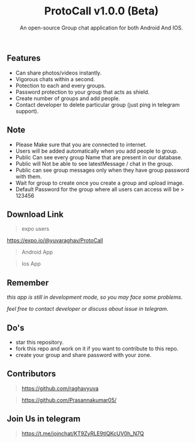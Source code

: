 <h1 align="center">ProtoCall v1.0.0 (Beta) </h1>
<p align="center">An open-source Group chat application for both Android And IOS.</p><br>

## Features
- Can share photos/videos instantly.
- Vigorous chats within a second.
- Potection to each and every groups.
- Password protection to your group that acts as shield.
- Create number of groups and add people.
- Contact developer to delete particular group (just ping in telegram support).


## Note
  
- Please Make sure that you are connected to internet.
- Users will be added automatically when you add people to group.
- Public Can see every group Name that are present in our database.
- Public will Not be able to see latestMessage / chat in the group.
- Public can see group messages only when they have group password with them.
- Wait for group to create once you create a group and upload image.
- Default Password for the group where all users can access will be > 123456


## Download Link
> expo users

  https://expo.io/@yuvaraghav/ProtoCall
 
> Android App
  
  
> Ios App


## Remember
*this app is still in development mode, so you may face some problems*.

*feel free to contact developer or discuss about issue in telegram*.

## Do's
- star this repository.
- fork this repo and work on it if you want to contribute to this repo.
- create your group and share password with your zone.

## Contributors
> https://github.com/raghavyuva

> https://github.com/Prasannakumar05/

## Join Us in telegram
> https://t.me/joinchat/KT9ZyRLE9tlQKcUV0h_N7Q

